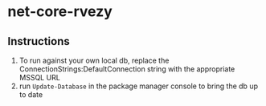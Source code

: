 # net-core-rvezy

## Instructions

1) To run against your own local db, replace the ConnectionStrings:DefaultConnection string with the appropriate MSSQL URL
2) run `Update-Database` in the package manager console to bring the db up to date

